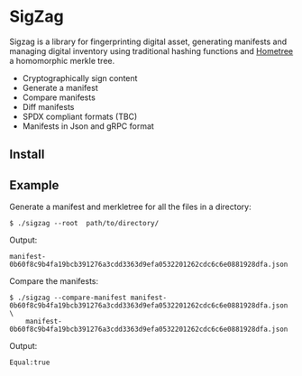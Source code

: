 # SigZag

Sigzag is a library for fingerprinting digital asset, generating manifests and managing 
digital inventory using traditional hashing functions and [Hometree](https://github.com/KevinFasusi/hometree) a homomorphic merkle tree.

- Cryptographically sign content
- Generate a manifest
- Compare manifests
- Diff manifests
- SPDX compliant formats (TBC)
- Manifests in Json and gRPC format

## Install


## Example

Generate a manifest and merkletree for all the files in a directory:

```shell
$ ./sigzag --root  path/to/directory/
```
Output:
```
manifest-0b60f8c9b4fa19bcb391276a3cdd3363d9efa0532201262cdc6c6e0881928dfa.json
```

Compare the manifests:

```shell
$ ./sigzag --compare-manifest manifest-0b60f8c9b4fa19bcb391276a3cdd3363d9efa0532201262cdc6c6e0881928dfa.json \
    manifest-0b60f8c9b4fa19bcb391276a3cdd3363d9efa0532201262cdc6c6e0881928dfa.json 
```
Output:
```
Equal:true
```

